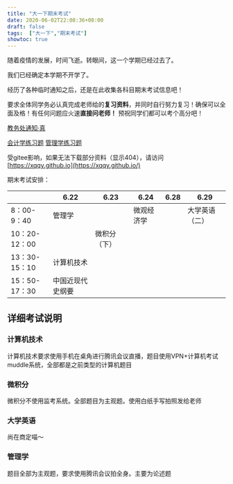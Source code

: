 ```yaml
---
title: "大一下期末考试"
date: 2020-06-02T22:08:36+08:00
draft: false
tags:  ["大一下","期末考试"]
showtoc: true
---
```


随着疫情的发展，时间飞逝。转眼间，这一个学期已经过去了。

我们已经确定本学期不开学了。

经历了各种临时通知之后，还是在此收集各科目期末考试信息吧！

要求全体同学务必认真完成老师给的**复习资料**，并同时自行努力复习！确保可以全面及格！有任何问题应火速**直接问老师！** 预祝同学们都可以考个高分吧！

[教务处通知·真](http://jwc.btbu.edu.cn/jwtz/173660.htm)

[会计学练习题](../../会计学原理/会计自测题.docx)
[管理学练习题](../../管理学/管理学习题.docx)

受gitee影响，如果无法下载部分资料（显示404），请访问[https://xqqy.github.io](https://xqqy.github.io/)

期末考试安排：

|   |6.22|6.23|6.24|6.28|6.29|
|---|---|---|---|---|---|
|8：00-9：40|管理学|   |微观经济学|  |大学英语（二）|
|10：20-12：00|   |微积分（下）|   |   |   |
|13：30-15：10|计算机技术|   |   ||   |
|15：50-17：30|中国近现代史纲要|   |   |   |

## 详细考试说明

### 计算机技术
计算机技术要求使用手机在桌角进行腾讯会议直播，题目使用VPN+计算机考试muddle系统，全部都是之前类型的计算机题目

### 微积分
微积分不使用监考系统。全部题目为主观题。使用白纸手写拍照发给老师

### 大学英语
尚在商定喵～

### 管理学
题目全部为主观题，要求使用腾讯会议拍全身。主要为论述题
